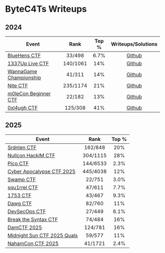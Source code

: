 # ByteC4Ts Writeups

## 2024

| Event                                                     |   Rank   | Top % |           Writeups/Solutions           |
| --------------------------------------------------------- | :------: | :---: | :------------------------------------: |
| [BlueHens CTF](https://ctftime.org/event/2512/)           |  33/498  | 6.7%  |      [Github](2024/BlueHens-CTF/)      |
| [1337Up Live CTF](https://ctftime.org/event/2446)         | 140/1061 |  14%  |      [Github](2024/1337-Up-Live/)      |
| [WannaGame Championship](https://ctftime.org/event/2515/) |  41/311  |  14%  | [Github](2024/WannaGame-Championship/) |
| [Nite CTF](https://ctftime.org/event/2461)                | 235/1174 |  21%  |        [Github](2024/niteCTF/)         |
| [m0leCon Beginner CTF](https://ctftime.org/event/2578)    |  22/182  |  13%  |  [Github](/2024/m0leCon-Beginner-CTF/)  |
| [0xl4ugh CTF](https://ctftime.org/event/2587)             | 125/308  |  41%  |      [Github](./2024/0xl4ugh-CTF/)       |

## 2025

| Event                                                         |   Rank   | Top % |
| ------------------------------------------------------------- | :------: | :---: |
| [Srdnlen CTF](https://ctftime.org/event/2576)                 | 162/848  |  20%  |
| [Nullcon HackIM CTF](https://ctftime.org/event/2642)          | 304/1115 |  28%  |
| [Pico CTF](https://play.picoctf.org/events/74)                | 144/6533 | 2.3%  |
| [Cyber Apocalypse CTF 2025](https://ctftime.org/event/2674)   | 445/4038 |  12%  |
| [Swamp CTF](https://ctftime.org/event/2573)                   |  22/751  | 3.0%  |
| [squ1rrel CTF](https://ctftime.org/event/2708)                |  47/611  | 7.7%  |
| [1753 CTF](https://ctftime.org/event/2639)                    |  43/467  | 9.3%  |
| [Dawg CTF](https://ctftime.org/event/2651)                    |  82/760  |  11%  |
| [DevSecOps CTF](https://ctftime.org/event/2682)               |  27/449  | 6.1%  |
| [Break the Syntax CTF](https://ctftime.org/event/2749)        |  74/484  |  16%  |
| [DamCTF 2025](https://ctftime.org/event/2585)                 | 124/781  |  16%  |
| [Midnight Sun CTF 2025 Quals](https://ctftime.org/event/2632) |  59/577  |  11%  |
| [NahamCon CTF 2025](https://ctftime.org/event/2782)           | 41/1721  | 2.4%  |
